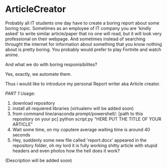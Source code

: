 # ArticleCreator
Probably all IT students one day have to create a boring report about some boring topic. 
Sometimes as an employee of IT company you are 'kindly asked' to write similar article/paper that no one will read, 
but it will look very professional on their webpage. And sometimes instead of searching throught the internet for 
information about something that you know nothing about is pretty boring.  You probably would prefer to play Fortnite 
and watch anime. 

And what we do with boring responisibilites?

Yes, exactly, we automate them.

Thus i would like to introduce my personal Report writer aka Article creator. 

*PART 1* Usage:

1. download repository
2. install all requiered libraries (virtualenv will be added soon)
3. from command line/anaconda prompt/powershell/: [path to this repository on your pc] python script.py "HERE PUT THE TITLE OF YOUR ARTICLE"
4. Wait some time, on my coputere average waiting time is around 40 seconds
5. Hey, suddenly some new file called 'report.docx' appeared in the repository folder, oh my lord it is fully working shitty article with stupid headers and even photos how the hell does it work?

(Description will be added soon)
